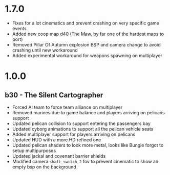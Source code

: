 # 1.7.0
- Fixes for a lot cinematics and prevent crashing on very specific game events
- Added new coop map d40 (The Maw, by far one of the hardest maps to port)
- Removed Pillar Of Autumn explosion BSP and camera change to avoid crashing until new workaround
- Added experimental workaround for weapons spawning on multiplayer

# 1.0.0

## b30 - The Silent Cartographer
- Forced AI team to force team alliance on multiplayer
- Removed marines due to game balance and players arriving on pelicans support
- Updated pelican collision to support entering the passengers bay
- Updated cyborg animations to support all the pelican vehicle seats
- Added multiplayer support for players arriving on pelicans 
- Updated HUD with a more HD refined one
- Updated pelican shaders to look more metal, looks like Bungie forgot to setup multipurposes
- Updated jackal and covenant barrier shields
- Modified camera `shaft_switch_2` fov to prevent cinematic to show an empty bsp on the background